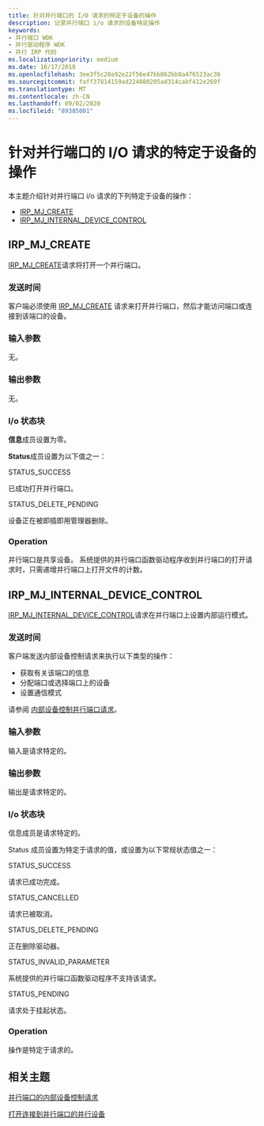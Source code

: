 ```yaml
---
title: 针对并行端口的 I/O 请求的特定于设备的操作
description: 记录并行端口 i/o 请求的设备特定操作
keywords:
- 并行端口 WDK
- 并行驱动程序 WDK
- 并行 IRP 代码
ms.localizationpriority: medium
ms.date: 10/17/2018
ms.openlocfilehash: 3ee3f5c20a92e22f56e47bb862bb8a476523ac36
ms.sourcegitcommit: faff37814159ad224080205ad314cabf412e269f
ms.translationtype: MT
ms.contentlocale: zh-CN
ms.lasthandoff: 09/02/2020
ms.locfileid: "89385001"
---
```

# <a name="device-specific-operations-for-io-requests-for-parallel-ports"></a>针对并行端口的 I/O 请求的特定于设备的操作
本主题介绍针对并行端口 i/o 请求的下列特定于设备的操作：

* [IRP_MJ_CREATE](#irp_mj_create)
* [IRP_MJ_INTERNAL_DEVICE_CONTROL](#irp_mj_internal_device_control)


## <a name="irp_mj_create"></a><a name="irp_mj_create"></a> IRP_MJ_CREATE
[IRP_MJ_CREATE](../kernel/irp-mj-create.md)请求将打开一个并行端口。

### <a name="when-sent"></a>发送时间
客户端必须使用 [IRP_MJ_CREATE](../kernel/irp-mj-create.md) 请求来打开并行端口，然后才能访问端口或连接到该端口的设备。

### <a name="input-parameters"></a>输入参数
无。

### <a name="output-parameters"></a>输出参数
无。

### <a name="io-status-block"></a>I/o 状态块
**信息**成员设置为零。

**Status**成员设置为以下值之一：


STATUS_SUCCESS
 
已成功打开并行端口。

STATUS_DELETE_PENDING 

设备正在被即插即用管理器删除。

### <a name="operation"></a>Operation
并行端口是共享设备。 系统提供的并行端口函数驱动程序收到并行端口的打开请求时，只需递增并行端口上打开文件的计数。


## <a name="irp_mj_internal_device_control"></a><a name="irp_mj_internal_device_control"></a> IRP_MJ_INTERNAL_DEVICE_CONTROL
[IRP_MJ_INTERNAL_DEVICE_CONTROL](../kernel/irp-mj-internal-device-control.md)请求在并行端口上设置内部运行模式。

### <a name="when-sent"></a>发送时间
客户端发送内部设备控制请求来执行以下类型的操作：

* 获取有关该端口的信息
* 分配端口或选择端口上的设备
* 设置通信模式

请参阅 [内部设备控制并行端口请求](/windows-hardware/drivers/ddi/index)。

### <a name="input-parameters"></a>输入参数
输入是请求特定的。

### <a name="output-parameters"></a>输出参数
输出是请求特定的。

### <a name="io-status-block"></a>I/o 状态块
信息成员是请求特定的。 

Status 成员设置为特定于请求的值，或设置为以下常规状态值之一：


STATUS_SUCCESS 

请求已成功完成。

STATUS_CANCELLED 

请求已被取消。

STATUS_DELETE_PENDING 

正在删除驱动器。

STATUS_INVALID_PARAMETER 

系统提供的并行端口函数驱动程序不支持该请求。

STATUS_PENDING 

请求处于挂起状态。

### <a name="operation"></a>Operation
操作是特定于请求的。

## <a name="related-topics"></a>相关主题

[并行端口的内部设备控制请求](/windows-hardware/drivers/ddi/index)

[打开连接到并行端口的并行设备](./operating-a-parallel-device-attached-to-a-parallel-port.md)